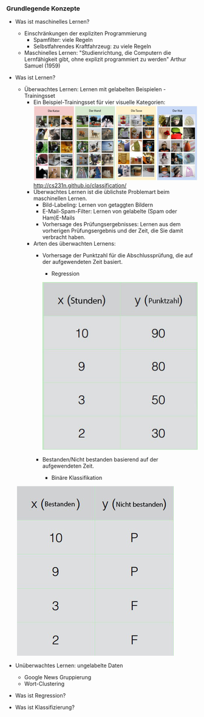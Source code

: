 ### Grundlegende Konzepte
* Was ist maschinelles Lernen?
    * Einschränkungen der expliziten Programmierung
      * Spamfilter: viele Regeln
      * Selbstfahrendes Kraftfahrzeug: zu viele Regeln
    * Maschinelles Lernen: "Studienrichtung, die Computern die Lernfähigkeit gibt, ohne explizit programmiert zu werden" Arthur Samuel (1959)
      
* Was ist Lernen?
  * Überwachtes Lernen: Lernen mit gelabelten Beispielen - Trainingsset
    * Ein Beispiel-Trainingsset für vier visuelle Kategorien:
      ![alt text](https://github.com/WeiliangGuo/deeplearning_tensorflow_german_tutorial/blob/master/pics/4-V-Kategorien.jpg)
      http://cs231n.github.io/classification/
    * Überwachtes Lernen ist die üblichste Problemart beim maschinellen Lernen.
      * Bild-Labeling: Lernen von getaggten Bildern
      * E-Mail-Spam-Filter: Lernen von gelabelte (Spam oder Ham)E-Mails
      * Vorhersage des Prüfungsergebnisses: Lernen aus dem vorherigen Prüfungsergebnis und der Zeit, die Sie damit verbracht haben.
    * Arten des überwachten Lernens:
      * Vorhersage der Punktzahl für die Abschlussprüfung, die auf der aufgewendeten Zeit basiert.
        * Regression
        
        ![alt text](https://github.com/WeiliangGuo/deeplearning_tensorflow_german_tutorial/blob/master/pics/Examensnote.jpg)
      * Bestanden/Nicht bestanden basierend auf der aufgewendeten Zeit.
        * Binäre Klassifikation
        
        ![alt text](https://github.com/WeiliangGuo/deeplearning_tensorflow_german_tutorial/blob/master/pics/Bestanden%2CNIcht-bestanden.jpg)
  * Unüberwachtes Lernen: ungelabelte Daten
    * Google News Gruppierung
    * Wort-Clustering
    
* Was ist Regression?
*  Was ist Klassifizierung?
